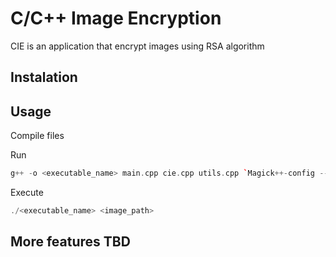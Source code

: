 # C/C++ Image Encryption

CIE is an application that encrypt images using RSA algorithm

## Instalation


## Usage

Compile files

Run 
```c++
g++ -o <executable_name> main.cpp cie.cpp utils.cpp `Magick++-config --cxxflags --cppflags` `Magick++-config --ldflags --libs`
```

Execute
```c++
./<executable_name> <image_path>
```

## More features TBD